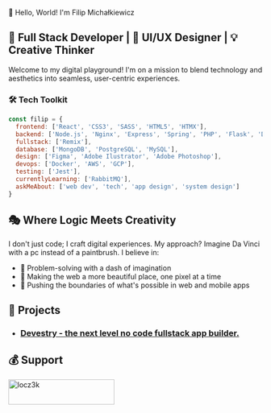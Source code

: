 👋 Hello, World! I'm Filip Michałkiewicz

## 🚀 Full Stack Developer | 🎨 UI/UX Designer | 💡 Creative Thinker

Welcome to my digital playground! I'm on a mission to blend technology and aesthetics into seamless, user-centric experiences.

### 🛠️ Tech Toolkit

```javascript
const filip = {
  frontend: ['React', 'CSS3', 'SASS', 'HTML5', 'HTMX'],
  backend: ['Node.js', 'Nginx', 'Express', 'Spring', 'PHP', 'Flask', 'Deno'],
  fullstack: ['Remix'],
  database: ['MongoDB', 'PostgreSQL', 'MySQL'],
  design: ['Figma', 'Adobe Ilustrator', 'Adobe Photoshop'],
  devops: ['Docker', 'AWS', 'GCP'],
  testing: ['Jest'],
  currentlyLearning: ['RabbitMQ'],
  askMeAbout: ['web dev', 'tech', 'app design', 'system design']
}
```
## 🎭 Where Logic Meets Creativity
I don't just code; I craft digital experiences. My approach? Imagine Da Vinci with a pc instead of a paintbrush. I believe in:

- 🧠 Problem-solving with a dash of imagination
- 🌈 Making the web a more beautiful place, one pixel at a time
- 🚀 Pushing the boundaries of what's possible in web and mobile apps

## 🔭 Projects
- ### [Devestry - the next level no code fullstack app builder.](https://devestry.com)

## 💰 Support
<p><a href="https://www.buymeacoffee.com/locz3k"> <img align="left" src="https://cdn.buymeacoffee.com/buttons/v2/default-yellow.png" height="50" width="210" alt="locz3k" /></a></p><br><br>


